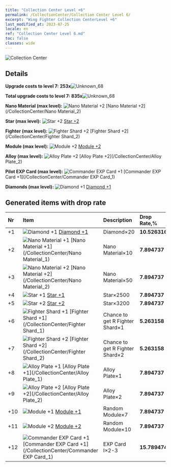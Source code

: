 ```yaml
---
title: "Collection Center Level +6"
permalink: /CollectionCenter/Collection Center Level 6/
excerpt: "Wing Fighter Collection CenterLevel +6"
last_modified_at: 2023-07-25
locale: en
ref: "Collection Center Level 6.md"
toc: false
classes: wide
---
```



  ![Collection Center](/images/bh_img6.png)

## Details

 **Upgrade costs to level 7:** **253x**![Unknown_68](/images/item/bh_img25_p.png)

 **Total upgrade costs to level 7:** **835x**![Unknown_68](/images/item/bh_img25_p.png)

 **Nano Material (max level):** ![Nano Material +2](/images/cc/CC_Nano_Material_2_p.png) [Nano Material +2](/CollectionCenter/Nano Material_2)

 **Star (max level):** ![Star +2](/images/cc/CC_Star_2_p.png) [Star +2](/CollectionCenter/Star_2)

 **Fighter (max level):** ![Fighter Shard +2](/images/cc/CC_Fighter_Shard_2_p.png) [Fighter Shard +2](/CollectionCenter/Fighter Shard_2)

 **Module (max level):** ![Module +2](/images/cc/CC_Module_2_p.png) [Module +2](/CollectionCenter/Module_2)

 **Alloy (max level):** ![Alloy Plate +2](/images/cc/CC_Alloy_Plate_2_p.png) [Alloy Plate +2](/CollectionCenter/Alloy Plate_2)

 **Pilot EXP Card (max level):** ![Commander EXP Card +1](/images/cc/CC_Pilot_EXP_Card_1_p.png) [Commander EXP Card +1](/CollectionCenter/Commander EXP Card_1)

 **Diamonds (max level):** ![Diamond +1](/images/cc/CC_Diamond_1_p.png) [Diamond +1](/CollectionCenter/Diamond_1)

## Generated items with drop rate

  |  Nr |     Item   |    Description   |  Drop Rate,% |
  |:----|:-----------|:-----------------|:-------------|
  | +1 | ![Diamond +1](/images/cc/CC_Diamond_1_p.png) [Diamond +1](/CollectionCenter/Diamond_1) | Diamond×20 | **10.526316** |
  | +2 | ![Nano Material +1](/images/cc/CC_Nano_Material_1_p.png) [Nano Material +1](/CollectionCenter/Nano Material_1) | Nano Material×10 | **7.894737** |
  | +3 | ![Nano Material +2](/images/cc/CC_Nano_Material_2_p.png) [Nano Material +2](/CollectionCenter/Nano Material_2) | Nano Material×50 | **7.894737** |
  | +4 | ![Star +1](/images/cc/CC_Star_1_p.png) [Star +1](/CollectionCenter/Star_1) | Star×2500 | **7.894737** |
  | +5 | ![Star +2](/images/cc/CC_Star_2_p.png) [Star +2](/CollectionCenter/Star_2) | Star×3200 | **7.894737** |
  | +6 | ![Fighter Shard +1](/images/cc/CC_Fighter_Shard_1_p.png) [Fighter Shard +1](/CollectionCenter/Fighter Shard_1) | Chance to get R Fighter Shard×1 | **5.263158** |
  | +7 | ![Fighter Shard +2](/images/cc/CC_Fighter_Shard_2_p.png) [Fighter Shard +2](/CollectionCenter/Fighter Shard_2) | Chance to get R Fighter Shard×2 | **5.263158** |
  | +8 | ![Alloy Plate +1](/images/cc/CC_Alloy_Plate_1_p.png) [Alloy Plate +1](/CollectionCenter/Alloy Plate_1) | Alloy Plate×1 | **7.894737** |
  | +9 | ![Alloy Plate +2](/images/cc/CC_Alloy_Plate_2_p.png) [Alloy Plate +2](/CollectionCenter/Alloy Plate_2) | Alloy Plate×2 | **7.894737** |
  | +10 | ![Module +1](/images/cc/CC_Module_1_p.png) [Module +1](/CollectionCenter/Module_1) | Random Module×7 | **7.894737** |
  | +11 | ![Module +2](/images/cc/CC_Module_2_p.png) [Module +2](/CollectionCenter/Module_2) | Random Module×10 | **7.894737** |
  | +12 | ![Commander EXP Card +1](/images/cc/CC_Pilot_EXP_Card_1_p.png) [Commander EXP Card +1](/CollectionCenter/Commander EXP Card_1) | EXP Card I×2-3 | **15.789474** |

